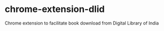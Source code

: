 chrome-extension-dlid
=====================

Chrome extension to facilitate book download from Digital Library of India
